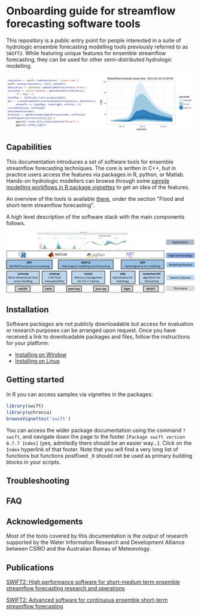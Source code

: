# Onboarding guide for streamflow forecasting software tools

This repository is a public entry point for people interested in a suite of hydrologic ensemble forecasting modelling tools previously referred to as `SWIFT2`. While featuring unique features for ensemble streamflow forecasting, they can be used for other semi-distributed hydrologic modelling.

![Ensemble forecasting simulation](./img/ens_streamflow_forecast.png "Ensemble forecasting simulation")


## Capabilities

This documentation introduces a set of software tools for ensemble streamflow forecasting techniques. The core is written in C++, but in practice users access the features via packages in R, python, or Matlab. Hands-on hydrologic modellers can browse through some [sample modelling workflows in R package vignettes](./doc/sample_workflows.md) to get an idea of the features.

An overview of the tools is available [there](https://www.csiro.au/en/Research/LWF/Areas/Water-resources/Assessing-water-resources/WIRADA/Data-and-tools), under the section "Flood and short-term streamflow forecasting". 

A high level description of the software stack with the main components follows.

![Software stack](./img/architecture_poster.png "Software stack")

## Installation

Software packages are not publicly downloadable but access for evaluation or research purposes can be arranged upon request. Once you have received a link to downloadable packages and files, follow the instructions for your platform:

* [Installing on Window](./doc/install_windows.md)
* [Installing on Linux](./doc/install_linux.md)

## Getting started

In R you can access samples via vignettes in the packages:

```R
library(swift)
library(uchronia)
browseVignettes('swift')
```

You can access the wider package documentation using the command `?swift`, and navigate down the page to the footer `[Package swift version 0.7.7 Index]` (yes, admitedly there should be an easier way...). Click on the `Index` hyperlink of that footer. Note that you will find a very long list of functions but functions postfixed `_R` should not be used as primary building blocks in your scripts.

## Troubleshooting

## FAQ

## Acknowledgements

Most of the tools covered by this documentation is the output of research supported by the Water Information Research and Development Alliance between CSIRO and the Australian Bureau of Meteorology.

## Publications

[SWIFT2: High performance software for short-medium term ensemble streamflow forecasting research and operations](https://www.mssanz.org.au/modsim2015/L15/perraud.pdf)

[SWIFT2: Advanced software for continuous ensemble short-term streamflow forecasting ](https://search.informit.com.au/documentSummary;dn=823693257390059;res=IELENG)

